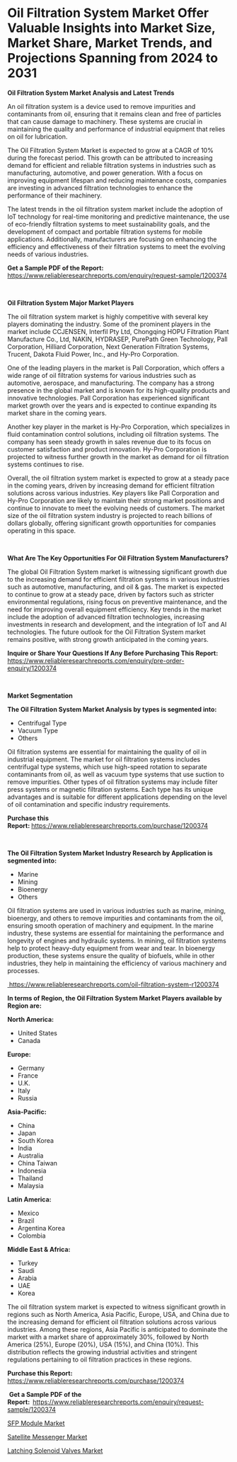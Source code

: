 <p><h1>Oil Filtration System Market Offer Valuable Insights into Market Size, Market Share, Market Trends, and Projections Spanning from 2024 to 2031</h1></p><p><strong>Oil Filtration System Market Analysis and Latest Trends</strong></p>
<p><p>An oil filtration system is a device used to remove impurities and contaminants from oil, ensuring that it remains clean and free of particles that can cause damage to machinery. These systems are crucial in maintaining the quality and performance of industrial equipment that relies on oil for lubrication.</p><p>The Oil Filtration System Market is expected to grow at a CAGR of 10% during the forecast period. This growth can be attributed to increasing demand for efficient and reliable filtration systems in industries such as manufacturing, automotive, and power generation. With a focus on improving equipment lifespan and reducing maintenance costs, companies are investing in advanced filtration technologies to enhance the performance of their machinery.</p><p>The latest trends in the oil filtration system market include the adoption of IoT technology for real-time monitoring and predictive maintenance, the use of eco-friendly filtration systems to meet sustainability goals, and the development of compact and portable filtration systems for mobile applications. Additionally, manufacturers are focusing on enhancing the efficiency and effectiveness of their filtration systems to meet the evolving needs of various industries.</p></p>
<p><strong>Get a Sample PDF of the Report:&nbsp;</strong> <a href="https://www.reliableresearchreports.com/enquiry/request-sample/1200374">https://www.reliableresearchreports.com/enquiry/request-sample/1200374</a></p>
<p>&nbsp;</p>
<p><strong>Oil Filtration System Major Market Players</strong></p>
<p><p>The oil filtration system market is highly competitive with several key players dominating the industry. Some of the prominent players in the market include CCJENSEN, Interfil Pty Ltd, Chongqing HOPU Filtration Plant Manufacture Co., Ltd, NAKIN, HYDRASEP, PurePath Green Technology, Pall Corporation, Hilliard Corporation, Next Generation Filtration Systems, Trucent, Dakota Fluid Power, Inc., and Hy-Pro Corporation.</p><p>One of the leading players in the market is Pall Corporation, which offers a wide range of oil filtration systems for various industries such as automotive, aerospace, and manufacturing. The company has a strong presence in the global market and is known for its high-quality products and innovative technologies. Pall Corporation has experienced significant market growth over the years and is expected to continue expanding its market share in the coming years.</p><p>Another key player in the market is Hy-Pro Corporation, which specializes in fluid contamination control solutions, including oil filtration systems. The company has seen steady growth in sales revenue due to its focus on customer satisfaction and product innovation. Hy-Pro Corporation is projected to witness further growth in the market as demand for oil filtration systems continues to rise.</p><p>Overall, the oil filtration system market is expected to grow at a steady pace in the coming years, driven by increasing demand for efficient filtration solutions across various industries. Key players like Pall Corporation and Hy-Pro Corporation are likely to maintain their strong market positions and continue to innovate to meet the evolving needs of customers. The market size of the oil filtration system industry is projected to reach billions of dollars globally, offering significant growth opportunities for companies operating in this space.</p></p>
<p>&nbsp;</p>
<p><strong>What Are The Key Opportunities For Oil Filtration System Manufacturers?</strong></p>
<p><p>The global Oil Filtration System market is witnessing significant growth due to the increasing demand for efficient filtration systems in various industries such as automotive, manufacturing, and oil & gas. The market is expected to continue to grow at a steady pace, driven by factors such as stricter environmental regulations, rising focus on preventive maintenance, and the need for improving overall equipment efficiency. Key trends in the market include the adoption of advanced filtration technologies, increasing investments in research and development, and the integration of IoT and AI technologies. The future outlook for the Oil Filtration System market remains positive, with strong growth anticipated in the coming years.</p></p>
<p><strong>Inquire or Share Your Questions If Any Before Purchasing This Report:</strong> <a href="https://www.reliableresearchreports.com/enquiry/pre-order-enquiry/1200374">https://www.reliableresearchreports.com/enquiry/pre-order-enquiry/1200374</a></p>
<p>&nbsp;</p>
<p><strong>Market Segmentation</strong></p>
<p><strong>The Oil Filtration System Market Analysis by types is segmented into:</strong></p>
<p><ul><li>Centrifugal Type</li><li>Vacuum Type</li><li>Others</li></ul></p>
<p><p>Oil filtration systems are essential for maintaining the quality of oil in industrial equipment. The market for oil filtration systems includes centrifugal type systems, which use high-speed rotation to separate contaminants from oil, as well as vacuum type systems that use suction to remove impurities. Other types of oil filtration systems may include filter press systems or magnetic filtration systems. Each type has its unique advantages and is suitable for different applications depending on the level of oil contamination and specific industry requirements.</p></p>
<p><strong>Purchase this Report:&nbsp;</strong><a href="https://www.reliableresearchreports.com/purchase/1200374">https://www.reliableresearchreports.com/purchase/1200374</a></p>
<p>&nbsp;</p>
<p><strong>The Oil Filtration System Market Industry Research by Application is segmented into:</strong></p>
<p><ul><li>Marine</li><li>Mining</li><li>Bioenergy</li><li>Others</li></ul></p>
<p><p>Oil filtration systems are used in various industries such as marine, mining, bioenergy, and others to remove impurities and contaminants from the oil, ensuring smooth operation of machinery and equipment. In the marine industry, these systems are essential for maintaining the performance and longevity of engines and hydraulic systems. In mining, oil filtration systems help to protect heavy-duty equipment from wear and tear. In bioenergy production, these systems ensure the quality of biofuels, while in other industries, they help in maintaining the efficiency of various machinery and processes.</p></p>
<p><a href="https://www.reliableresearchreports.com/oil-filtration-system-r1200374">&nbsp;https://www.reliableresearchreports.com/oil-filtration-system-r1200374</a></p>
<p><strong>In terms of Region, the Oil Filtration System Market Players available by Region are:</strong></p>
<p>
    <p> <strong> North America: </strong>
        <ul>
            <li>United States</li>
            <li>Canada</li>
        </ul>
        </p> 
    <p> <strong> Europe: </strong>
        <ul>
            <li>Germany</li>
            <li>France</li>
            <li>U.K.</li>
            <li>Italy</li>
            <li>Russia</li>
        </ul>
        </p> 
    <p> <strong> Asia-Pacific: </strong>
        <ul>
            <li>China</li>
            <li>Japan</li>
            <li>South Korea</li>
            <li>India</li>
            <li>Australia</li>
            <li>China Taiwan</li>
            <li>Indonesia</li>
            <li>Thailand</li>
            <li>Malaysia</li>
        </ul>
        </p> 
    <p> <strong> Latin America: </strong>
        <ul>
            <li>Mexico</li>
            <li>Brazil</li>
            <li>Argentina Korea</li>
            <li>Colombia</li>
        </ul>
        </p> 
    <p> <strong> Middle East & Africa: </strong>
        <ul>
            <li>Turkey</li>
            <li>Saudi</li>
            <li>Arabia</li>
            <li>UAE</li>
            <li>Korea</li>
        </ul>
    </p>
    </p>
<p><p>The oil filtration system market is expected to witness significant growth in regions such as North America, Asia Pacific, Europe, USA, and China due to the increasing demand for efficient oil filtration solutions across various industries. Among these regions, Asia Pacific is anticipated to dominate the market with a market share of approximately 30%, followed by North America (25%), Europe (20%), USA (15%), and China (10%). This distribution reflects the growing industrial activities and stringent regulations pertaining to oil filtration practices in these regions.</p></p>
<p><strong>Purchase this Report: </strong><a href="https://www.reliableresearchreports.com/purchase/1200374">https://www.reliableresearchreports.com/purchase/1200374</a></p>
<p>&nbsp;<strong>Get a Sample PDF of the Report:&nbsp;&nbsp;</strong><a href="https://www.reliableresearchreports.com/enquiry/request-sample/1200374">https://www.reliableresearchreports.com/enquiry/request-sample/1200374</a></p>
<p><strong></strong></p>
<p><p><a href="https://github.com/ValentineMike02/Market-Research-Report-List-1/blob/main/sfp-module-market.md">SFP Module Market</a></p><p><a href="https://github.com/staberhelen84/Market-Research-Report-List-1/blob/main/satellite-messenger-market.md">Satellite Messenger Market</a></p><p><a href="https://github.com/JosephMorgnlvXXff/Market-Research-Report-List-1/blob/main/latching-solenoid-valves-market.md">Latching Solenoid Valves Market</a></p></p>